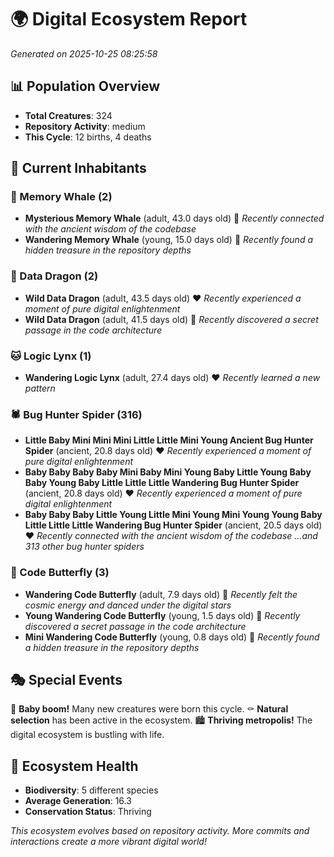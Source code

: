 # 🌍 Digital Ecosystem Report
*Generated on 2025-10-25 08:25:58*

## 📊 Population Overview
- **Total Creatures**: 324
- **Repository Activity**: medium
- **This Cycle**: 12 births, 4 deaths

## 👥 Current Inhabitants

### 🐋 Memory Whale (2)
- **Mysterious Memory Whale** (adult, 43.0 days old) 💛
  *Recently connected with the ancient wisdom of the codebase*
- **Wandering Memory Whale** (young, 15.0 days old) 💚
  *Recently found a hidden treasure in the repository depths*

### 🐉 Data Dragon (2)
- **Wild Data Dragon** (adult, 43.5 days old) ❤️
  *Recently experienced a moment of pure digital enlightenment*
- **Wild Data Dragon** (adult, 41.5 days old) 💛
  *Recently discovered a secret passage in the code architecture*

### 🐱 Logic Lynx (1)
- **Wandering Logic Lynx** (adult, 27.4 days old) ❤️
  *Recently learned a new pattern*

### 🕷️ Bug Hunter Spider (316)
- **Little Baby Mini Mini Mini Little Little Mini Young Ancient Bug Hunter Spider** (ancient, 20.8 days old) ❤️
  *Recently experienced a moment of pure digital enlightenment*
- **Baby Baby Baby Baby Mini Baby Mini Young Baby Little Young Baby Baby Young Baby Little Little Little Wandering Bug Hunter Spider** (ancient, 20.8 days old) ❤️
  *Recently experienced a moment of pure digital enlightenment*
- **Baby Baby Baby Little Young Little Mini Young Mini Young Young Baby Little Little Little Wandering Bug Hunter Spider** (ancient, 20.5 days old) ❤️
  *Recently connected with the ancient wisdom of the codebase*
  *...and 313 other bug hunter spiders*

### 🦋 Code Butterfly (3)
- **Wandering Code Butterfly** (adult, 7.9 days old) 💚
  *Recently felt the cosmic energy and danced under the digital stars*
- **Young Wandering Code Butterfly** (young, 1.5 days old) 💚
  *Recently discovered a secret passage in the code architecture*
- **Mini Wandering Code Butterfly** (young, 0.8 days old) 💚
  *Recently found a hidden treasure in the repository depths*

## 🎭 Special Events

🎉 **Baby boom!** Many new creatures were born this cycle.
⚰️ **Natural selection** has been active in the ecosystem.
🏙️ **Thriving metropolis!** The digital ecosystem is bustling with life.

## 🔬 Ecosystem Health
- **Biodiversity**: 5 different species
- **Average Generation**: 16.3
- **Conservation Status**: Thriving

*This ecosystem evolves based on repository activity. More commits and interactions create a more vibrant digital world!*